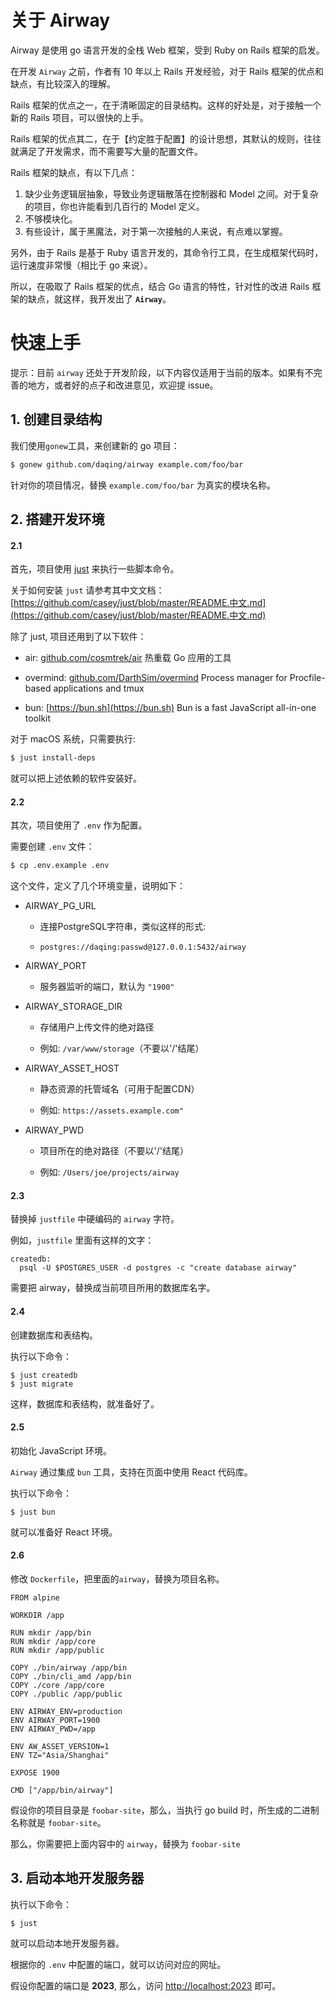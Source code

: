 # 关于 Airway

Airway 是使用 go 语言开发的全栈 Web 框架，受到 Ruby on Rails 框架的启发。

在开发 `Airway` 之前，作者有 10 年以上 Rails 开发经验，对于 Rails 框架的优点和缺点，有比较深入的理解。

Rails 框架的优点之一，在于清晰固定的目录结构。这样的好处是，对于接触一个新的 Rails 项目，可以很快的上手。

Rails 框架的优点其二，在于【约定胜于配置】的设计思想，其默认的规则，往往就满足了开发需求，而不需要写大量的配置文件。

Rails 框架的缺点，有以下几点：

1. 缺少业务逻辑层抽象，导致业务逻辑散落在控制器和 Model 之间。对于复杂的项目，你也许能看到几百行的 Model 定义。
2. 不够模块化。
3. 有些设计，属于黑魔法，对于第一次接触的人来说，有点难以掌握。

另外，由于 Rails 是基于 Ruby 语言开发的，其命令行工具，在生成框架代码时，运行速度非常慢（相比于 go 来说）。

所以，在吸取了 Rails 框架的优点，结合 Go 语言的特性，针对性的改进 Rails 框架的缺点，就这样，我开发出了 **`Airway`**。

# 快速上手

提示：目前 `airway` 还处于开发阶段，以下内容仅适用于当前的版本。如果有不完善的地方，或者好的点子和改进意见，欢迎提 issue。

## 1. 创建目录结构

我们使用`gonew`工具，来创建新的 go 项目：

```bash
$ gonew github.com/daqing/airway example.com/foo/bar
```

针对你的项目情况，替换 `example.com/foo/bar` 为真实的模块名称。

## 2. 搭建开发环境

#### 2.1

首先，项目使用 [just](https://github.com/casey/just) 来执行一些脚本命令。

关于如何安装 `just` 请参考其中文文档：[https://github.com/casey/just/blob/master/README.中文.md](https://github.com/casey/just/blob/master/README.中文.md)

除了 just, 项目还用到了以下软件：

- air: [github.com/cosmtrek/air](https://github.com/cosmtrek/air) 热重载 Go 应用的工具

- overmind: [github.com/DarthSim/overmind](https://github.com/DarthSim/overmind) Process manager for Procfile-based applications and tmux

- bun: [https://bun.sh](https://bun.sh) Bun is a fast JavaScript
all-in-one toolkit

对于 macOS 系统，只需要执行:

```bash
$ just install-deps
```

就可以把上述依赖的软件安装好。


#### 2.2

其次，项目使用了 `.env` 作为配置。

需要创建 `.env` 文件：

```bash
$ cp .env.example .env
```

这个文件，定义了几个环境变量，说明如下：

* AIRWAY_PG_URL

  * 连接PostgreSQL字符串，类似这样的形式:

  * `postgres://daqing:passwd@127.0.0.1:5432/airway`

* AIRWAY_PORT

  * 服务器监听的端口，默认为 `"1900"`

* AIRWAY_STORAGE_DIR

  * 存储用户上传文件的绝对路径

  * 例如: `/var/www/storage`（不要以'/'结尾）

* AIRWAY_ASSET_HOST

  * 静态资源的托管域名（可用于配置CDN）

  * 例如: `https://assets.example.com"`

* AIRWAY_PWD

  * 项目所在的绝对路径（不要以'/'结尾）

  * 例如: `/Users/joe/projects/airway`

#### 2.3

替换掉 `justfile` 中硬编码的 `airway` 字符。

例如，`justfile` 里面有这样的文字：

```
createdb:
  psql -U $POSTGRES_USER -d postgres -c "create database airway"
```

需要把 airway，替换成当前项目所用的数据库名字。


#### 2.4

创建数据库和表结构。

执行以下命令：

```
$ just createdb
$ just migrate
```

这样，数据库和表结构，就准备好了。

#### 2.5

初始化 JavaScript 环境。

`Airway` 通过集成 `bun` 工具，支持在页面中使用 React 代码库。

执行以下命令：

```
$ just bun
```

就可以准备好 React 环境。

#### 2.6

修改 `Dockerfile`，把里面的`airway`，替换为项目名称。

```
FROM alpine

WORKDIR /app

RUN mkdir /app/bin
RUN mkdir /app/core
RUN mkdir /app/public

COPY ./bin/airway /app/bin
COPY ./bin/cli_amd /app/bin
COPY ./core /app/core
COPY ./public /app/public

ENV AIRWAY_ENV=production
ENV AIRWAY_PORT=1900
ENV AIRWAY_PWD=/app

ENV AW_ASSET_VERSION=1
ENV TZ="Asia/Shanghai"

EXPOSE 1900

CMD ["/app/bin/airway"]
```

假设你的项目目录是 `foobar-site`，那么，当执行 go build 时，所生成的二进制名称就是 `foobar-site`。

那么，你需要把上面内容中的 `airway`，替换为 `foobar-site`


## 3. 启动本地开发服务器

执行以下命令：

```
$ just
```

就可以启动本地开发服务器。

根据你的 `.env` 中配置的端口，就可以访问对应的网址。

假设你配置的端口是 **2023**, 那么，访问 [http://localhost:2023](http://localhost:2023) 即可。
